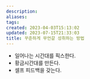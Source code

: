```yaml
---
description:
aliases: 
tags: 
created: 2023-04-03T15:13:02
updated: 2023-07-15T21:33:03
title: 꾸준하게 무언갈 성취하는 방법
---
```

- 일어나는 시간대를 픽스한다.  
- 황금시간대를 만든다.  
- 셀프 피드백을 갖는다.  
